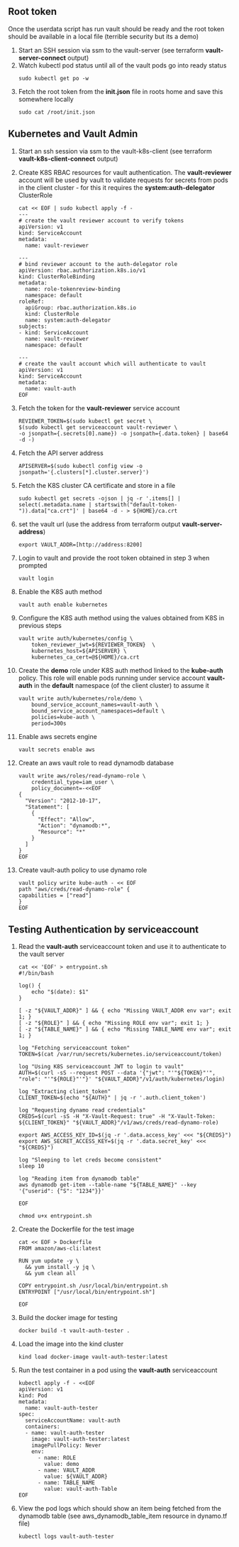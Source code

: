 ## Root token

Once the userdata script has run vault should be ready and the root token should be available in a local file (terrible security but its a demo)

1. Start an SSH session via ssm to the vault-server (see terraform **vault-server-connect** output)
1. Watch kubectl pod status until all of the vault pods go into ready status
    ```
    sudo kubectl get po -w
    ```
1. Fetch the root token from the **init.json** file in roots home and save this somewhere locally
    ```
    sudo cat /root/init.json
    ```

## Kubernetes and Vault Admin

1. Start an ssh session via ssm to the vault-k8s-client (see terraform **vault-k8s-client-connect** output)
1. Create K8S RBAC resources for vault authentication. The **vault-reviewer** account will be used by vault to validate requests for secrets from pods in the client cluster - for this it requires the **system:auth-delegator** ClusterRole
    ```
    cat << EOF | sudo kubectl apply -f -
    ---
    # create the vault reviewer account to verify tokens
    apiVersion: v1
    kind: ServiceAccount
    metadata:
      name: vault-reviewer

    ---
    # bind reviewer account to the auth-delegator role
    apiVersion: rbac.authorization.k8s.io/v1
    kind: ClusterRoleBinding
    metadata:
      name: role-tokenreview-binding
      namespace: default
    roleRef:
      apiGroup: rbac.authorization.k8s.io
      kind: ClusterRole
      name: system:auth-delegator
    subjects:
    - kind: ServiceAccount
      name: vault-reviewer
      namespace: default

    ---
    # create the vault account which will authenticate to vault
    apiVersion: v1
    kind: ServiceAccount
    metadata:
      name: vault-auth
    EOF
    ```
1. Fetch the token for the **vault-reviewer** service account
    ```
    REVIEWER_TOKEN=$(sudo kubectl get secret \
    $(sudo kubectl get serviceaccount vault-reviewer \
    -o jsonpath={.secrets[0].name}) -o jsonpath={.data.token} | base64 -d -)
    ```
1. Fetch the API server address
    ```
    APISERVER=$(sudo kubectl config view -o jsonpath='{.clusters[*].cluster.server}')
    ```

1. Fetch the K8S cluster CA certificate and store in a file
    ```
    sudo kubectl get secrets -ojson | jq -r '.items[] | select(.metadata.name | startswith("default-token-")).data["ca.crt"]' | base64 -d - > ${HOME}/ca.crt
    ```

1. set the vault url (use the address from terraform output **vault-server-address**)
    ```
    export VAULT_ADDR=[http://address:8200]
    ```

1. Login to vault and provide the root token obtained in step 3 when prompted
    ```
    vault login
    ```

1. Enable the K8S auth method
    ```
    vault auth enable kubernetes
    ```

1. Configure the K8S auth method using the values obtained from K8S in previous steps 
    ```
    vault write auth/kubernetes/config \
        token_reviewer_jwt=${REVIEWER_TOKEN}  \
        kubernetes_host=${APISERVER} \
        kubernetes_ca_cert=@${HOME}/ca.crt
    ```

1. Create the **demo** role under K8S auth method linked to the **kube-auth** policy. This role will enable pods running under service account **vault-auth** in the **default** namespace (of the client cluster) to assume it
    ```
    vault write auth/kubernetes/role/demo \
        bound_service_account_names=vault-auth \
        bound_service_account_namespaces=default \
        policies=kube-auth \
        period=300s
    ```

1. Enable aws secrets engine
    ```
    vault secrets enable aws
    ```

1. Create an aws vault role to read dynamodb database
    ```
    vault write aws/roles/read-dynamo-role \
        credential_type=iam_user \
        policy_document=-<<EOF
    {
      "Version": "2012-10-17",
      "Statement": [
        {
          "Effect": "Allow",
          "Action": "dynamodb:*",
          "Resource": "*"
        }
      ]
    }
    EOF
    ```

1. Create vault-auth policy to use dynamo role
    ```
    vault policy write kube-auth - << EOF
    path "aws/creds/read-dynamo-role" {
    capabilities = ["read"]
    }
    EOF
    ```

## Testing Authentication by serviceaccount

1. Read the **vault-auth** serviceaccount token and use it to authenticate to the vault server
    ```
    cat << 'EOF' > entrypoint.sh
    #!/bin/bash

    log() {
        echo "$(date): $1"
    }

    [ -z "${VAULT_ADDR}" ] && { echo "Missing VAULT_ADDR env var"; exit 1; }
    [ -z "${ROLE}" ] && { echo "Missing ROLE env var"; exit 1; }
    [ -z "${TABLE_NAME}" ] && { echo "Missing TABLE_NAME env var"; exit 1; }

    log "Fetching serviceaccount token"
    TOKEN=$(cat /var/run/secrets/kubernetes.io/serviceaccount/token)

    log "Using K8S serviceaccount JWT to login to vault"
    AUTH=$(curl -sS --request POST --data '{"jwt": "'"${TOKEN}"'", "role": "'"${ROLE}"'"}' "${VAULT_ADDR}"/v1/auth/kubernetes/login)

    log "Extracting client_token"
    CLIENT_TOKEN=$(echo "${AUTH}" | jq -r '.auth.client_token')

    log "Requesting dynamo read credentials"
    CREDS=$(curl -sS -H "X-Vault-Request: true" -H "X-Vault-Token: ${CLIENT_TOKEN}" "${VAULT_ADDR}"/v1/aws/creds/read-dynamo-role)

    export AWS_ACCESS_KEY_ID=$(jq -r '.data.access_key' <<< "${CREDS}")
    export AWS_SECRET_ACCESS_KEY=$(jq -r '.data.secret_key' <<< "${CREDS}")

    log "Sleeping to let creds become consistent"
    sleep 10

    log "Reading item from dynamodb table"
    aws dynamodb get-item --table-name "${TABLE_NAME}" --key '{"userid": {"S": "1234"}}'

    EOF

    chmod u+x entrypoint.sh
    ```

1. Create the Dockerfile for the test image
    ```
    cat << EOF > Dockerfile
    FROM amazon/aws-cli:latest

    RUN yum update -y \
      && yum install -y jq \
      && yum clean all

    COPY entrypoint.sh /usr/local/bin/entrypoint.sh
    ENTRYPOINT ["/usr/local/bin/entrypoint.sh"]

    EOF
    ```

1. Build the docker image for testing
    ```
    docker build -t vault-auth-tester .
    ```

1. Load the image into the kind cluster
    ```
    kind load docker-image vault-auth-tester:latest
    ```

1. Run the test container in a pod using the **vault-auth** serviceaccount
    ```
    kubectl apply -f - <<EOF
    apiVersion: v1
    kind: Pod
    metadata:
      name: vault-auth-tester
    spec:
      serviceAccountName: vault-auth
      containers:
      - name: vault-auth-tester
        image: vault-auth-tester:latest
        imagePullPolicy: Never
        env:
          - name: ROLE
            value: demo
          - name: VAULT_ADDR
            value: ${VAULT_ADDR}
          - name: TABLE_NAME
            value: vault-auth-Table
    EOF
    ```

1. View the pod logs which should show an item being fetched from the dynamodb table (see aws_dynamodb_table_item resource in dynamo.tf file)
    ```
    kubectl logs vault-auth-tester
    ```
